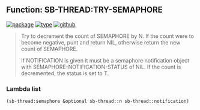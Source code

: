 ## Function: SB-THREAD:TRY-SEMAPHORE
[![package](https://img.shields.io/badge/Package-SB--THREAD-5f9ea0.svg?style=social&colorA=999999)](../) [![type](https://img.shields.io/badge/Type-Function-5f9ea0.svg?style=social&colorA=999999)](../#function) [![github](https://img.shields.io/badge/GitHub-View_the_source-5f9ea0.svg?style=social&colorA=999999&logo=github)](https://github.com/sbcl/sbcl/blob/master/src/code/target-thread.lisp/) 

> Try to decrement the count of SEMAPHORE by N. If the count were to
> become negative, punt and return NIL, otherwise return the new count of
> SEMAPHORE.
> 
> If NOTIFICATION is given it must be a semaphore notification object
> with SEMAPHORE-NOTIFICATION-STATUS of NIL. If the count is decremented,
> the status is set to T.

### Lambda list
```cl
(sb-thread:semaphore &optional sb-thread::n sb-thread::notification)
```
